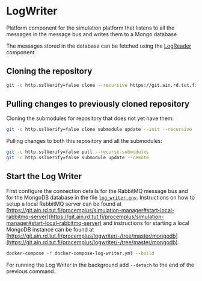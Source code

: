 # LogWriter

Platform component for the simulation platform that listens to all the messages in the message bus and writes them to a Mongo database.

The messages stored in the database can be fetched using the [LogReader](https://git.ain.rd.tut.fi/procemplus/logreader) component.

## Cloning the repository

```bash
git -c http.sslVerify=false clone --recursive https://git.ain.rd.tut.fi/procemplus/logwriter.git
```

## Pulling changes to previously cloned repository

Cloning the submodules for repository that does not yet have them:

```bash
git -c http.sslVerify=false clone submodule update --init --recursive
```

Pulling changes to both this repository and all the submodules:

```bash
git -c http.sslVerify=false pull --recurse-submodules
git -c http.sslVerify=false submodule update --remote
```

## Start the Log Writer

First configure the connection details for the RabbitMQ message bus and for the MongoDB database in the file [`log_writer.env`](log_writer.env). Instructions on how to setup a local RabbitMQ server can be found at [https://git.ain.rd.tut.fi/procemplus/simulation-manager#start-local-rabbitmq-server](https://git.ain.rd.tut.fi/procemplus/simulation-manager#start-local-rabbitmq-server) and instructions for starting a local MongoDB instance can be found at [https://git.ain.rd.tut.fi/procemplus/logwriter/-/tree/master/mongodb](https://git.ain.rd.tut.fi/procemplus/logwriter/-/tree/master/mongodb).

```bash
docker-compose -f docker-compose-log-writer.yml --build
```

For running the Log Writer in the background add `--detach` to the end of the previous command.
